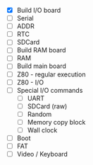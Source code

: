 - [X] Build I/O board
- [ ] Serial
- [ ] ADDR
- [ ] RTC
- [ ] SDCard
- [ ] Build RAM board
- [ ] RAM
- [ ] Build main board
- [ ] Z80 - regular execution
- [ ] Z80 - I/O
- [ ] Special I/O commands
  - [ ] UART
  - [ ] SDCard (raw)
  - [ ] Random
  - [ ] Memory copy block
  - [ ] Wall clock
- [ ] Boot
- [ ] FAT
- [ ] Video / Keyboard
